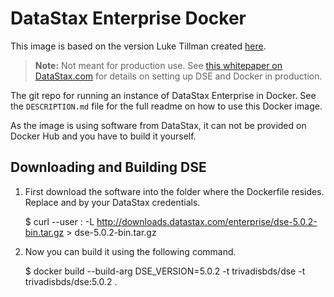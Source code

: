 # DataStax Enterprise Docker
This image is based on the version Luke Tillman created [here][luke]. 

> **Note:** Not meant for production use. See [this whitepaper on DataStax.com][whitepaper]
> for details on setting up DSE and Docker in production.

The git repo for running an instance of DataStax Enterprise in Docker. See the  `DESCRIPTION.md` file for the full readme on how to use this Docker image.

As the image is using software from DataStax, it can not be provided on Docker Hub and you have to build it yourself. 

## Downloading and Building DSE

1. First download the software into the folder where the Dockerfile resides. Replace <username> and <password> by your DataStax credentials.

    $ curl --user <username>:<password> -L http://downloads.datastax.com/enterprise/dse-5.0.2-bin.tar.gz > dse-5.0.2-bin.tar.gz

2. Now you can build it using the following command. 

    $ docker build --build-arg DSE_VERSION=5.0.2 -t trivadisbds/dse -t trivadisbds/dse:5.0.2 .

[whitepaper]: http://www.datastax.com/wp-content/uploads/resources/DataStax-WP-Best_Practices_Running_DSE_Within_Docker.pdf
[hub]: https://hub.docker.com/r/trivadisbds/dse/
[luke]: https://github.com/LukeTillman/dse-docker
